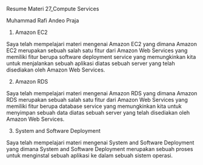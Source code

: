 Resume Materi 27_Compute Services

Muhammad Rafi Andeo Praja

1. Amazon EC2

Saya telah mempelajari materi mengenai Amazon EC2 yang dimana Amazon EC2 merupakan sebuah salah satu fitur dari Amazon Web Services yang memiliki fitur berupa software deployment service yang memungkinkan kita untuk menjalankan sebuah aplikasi diatas sebuah server yang telah disediakan oleh Amazon Web Services.

2. Amazon RDS

Saya telah mempelajari materi mengenai Amazon RDS yang dimana Amazon RDS merupakan sebuah salah satu fitur dari Amazon Web Services yang memiliki fitur berupa database service yang memungkinkan kita untuk menyimpan sebuah data diatas sebuah server yang telah disediakan oleh Amazon Web Services.

3. System and Software Deployment

Saya telah mempelajari materi mengenai System and Software Deployment yang dimana System and Software Deployment merupakan sebuah proses untuk menginstal sebuah aplikasi ke dalam sebuah sistem operasi.
